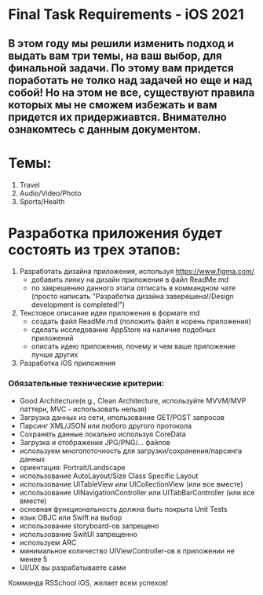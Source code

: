# Final Task Requirements - iOS 2021

## В этом году мы решили изменить подход и выдать вам три темы, на ваш выбор, для финальной задачи. По этому вам придется поработать не толко над задачей но еще и над собой! Но на этом не все, существуют правила которых мы не сможем избежать и вам придется их придержиавтся. Внимателно ознакомтесь с данным документом.

# Темы:
1. Travel
2. Audio/Video/Photo
3. Sports/Health

# Разработка приложения будет состоять из трех этапов:
1. Разработать дизайна приложения, используя https://www.figma.com/
   - добавить линку на дизайн приложения в файл ReadMe.md
   - по заврешению данного этапа отписать в коммандном чате (просто написать "Разработка дизайна заверешена!/Design development is completed!")
3. Текстовое описание идеи приложения в формате md
   - создать файл ReadMe.md (положить файл в корень приложения)
   - сделать исследование AppStore на наличие подобных приложений 
   - описать идею приложения, почему и чем ваше приложение лучше других
4. Разработка iOS приложения 

### Обязательные технические критерии:
- Good Architecture(e.g., Clean Architecture, используйте MVVM/MVP паттерн, MVC - использовать нельзя)
- Загрузка данных из сети, ипользование GET/POST запросов
- Парсинг XML/JSON или любого другого протокола
- Сохранять данные локально используя CoreData
- Загрузка и отображение JPG/PNG/... файлов 
- используем многопоточность для загрузки/сохранения/парсинга данных
- ориентация: Portrait/Landscape
- использование AutoLayout/Size Class Specific Layout
- использование UITableView или UICollectionView (или все вместе)
- использование UINavigationController или UITabBarController (или все вместе)
- основная функциональность должна быть покрыта Unit Tests
- язык OBJC или Swift на выбор
- использование storyboard-ов запрещено
- использование SwitUI запрещенно
- используем ARC
- минимальное количество UIViewController-ов в приложении не менее 5
- UI/UX вы разрабатываете сами

Комманда RSSchool iOS, желает всем успехов!
